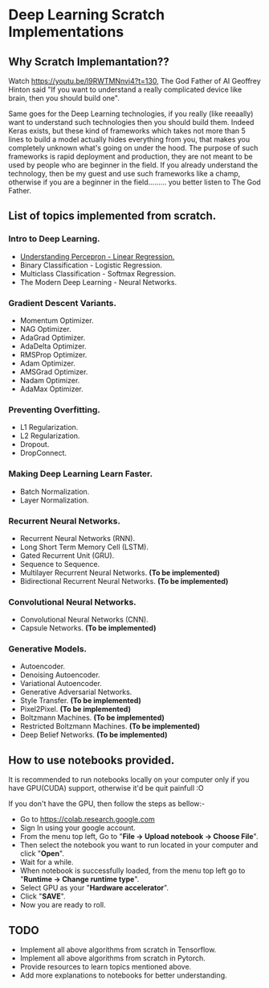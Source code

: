 # Deep Learning Scratch Implementations

## Why Scratch Implemantation??

Watch https://youtu.be/l9RWTMNnvi4?t=130,
The God Father of AI Geoffrey Hinton said "If you want to understand a really complicated device like brain, then you should build one".

Same goes for the Deep Learning technologies, if you really (like reeaally) want to understand such technologies then you should build them. Indeed Keras exists, but these kind of frameworks which takes not more than 5 lines to build a model actually hides everything from you, that makes you completely unknown what's going on under the hood. The purpose of such frameworks is rapid deployment and production, they are not meant to be used by people who are beginner in the field. If you already understand the technology, then be my guest and use such frameworks like a champ, otherwise if you are a beginner in the field......... you better listen to The God Father.

## List of topics implemented from scratch.

### Intro to Deep Learning.
- [Understanding Percepron - Linear Regression.](https://github.com/braindotai/Deep-Learning-Scratch-Implementations/blob/master/01.%20Intro%20To%20Deep%20Learning/01.%20Linear_Regression_MXNet_(From_Scratch).ipynb)
- Binary Classification - Logistic Regression.
- Multiclass Classification - Softmax Regression.
- The Modern Deep Learning - Neural Networks.

### Gradient Descent Variants. 
- Momentum Optimizer.
- NAG Optimizer.
- AdaGrad Optimizer.
- AdaDelta Optimizer.
- RMSProp Optimizer.
- Adam Optimizer.
- AMSGrad Optimizer.
- Nadam Optimizer.
- AdaMax Optimizer.

### Preventing Overfitting.
- L1 Regularization.
- L2 Regularization.
- Dropout.
- DropConnect.

### Making Deep Learning Learn Faster.
- Batch Normalization.
- Layer Normalization.

### Recurrent Neural Networks. 
- Recurrent Neural Networks (RNN).
- Long Short Term Memory Cell (LSTM).
- Gated Recurrent Unit (GRU).
- Sequence to Sequence.
- Multilayer Recurrent Neural Networks. __(To be implemented)__
- Bidirectional Recurrent Neural Networks. __(To be implemented)__

### Convolutional Neural Networks.
- Convolutional Neural Networks (CNN).
- Capsule Networks. __(To be implemented)__

### Generative Models.
- Autoencoder.
- Denoising Autoencoder.
- Variational Autoencoder.
- Generative Adversarial Networks.
- Style Transfer. __(To be implemented)__
- Pixel2Pixel. __(To be implemented)__
- Boltzmann Machines. __(To be implemented)__
- Restricted Boltzmann Machines. __(To be implemented)__
- Deep Belief Networks. __(To be implemented)__


## How to use notebooks provided.
It is recommended to run notebooks locally on your computer only if you have GPU(CUDA) support, otherwise it'd be quit painfull :O

If you don't have the GPU, then follow the steps as bellow:-

- Go to https://colab.research.google.com
- Sign In using your google account.
- From the menu top left, Go to "__File -> Upload notebook -> Choose File__".
- Then select the notebook you want to run located in your computer and click "__Open__".
- Wait for a while.
- When notebook is successfully loaded, from the menu top left go to "__Runtime -> Change runtime type__".
- Select GPU as your "__Hardware accelerator__".
- Click "__SAVE__".
- Now you are ready to roll.


## TODO

- Implement all above algorithms from scratch in Tensorflow.
- Implement all above algorithms from scratch in Pytorch.
- Provide resources to learn topics mentioned above.
- Add more explanations to notebooks for better understanding.

